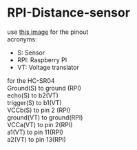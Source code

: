 # RPI-Distance-sensor
use [this image](https://i.stack.imgur.com/gaU6t.png) for the pinout</br>
acronyms:
<ul>
  <li>S: Sensor</li>
  <li>RPI: Raspberry PI</li>
  <li>VT: Voltage translator</li>
</ul>
<span>
for the HC-SR04</br>
Ground(S) to ground (RPI)</br>
echo(S) to b2(VT)</br>
trigger(S) to b1(VT)</br>
VCCb(S) to pin 2 (RPI)</br>
ground(VT) to ground(RPI)</br>
VCCa(VT) to pin 2(RPI)</br>
a1(VT) to pin 11(RPI)</br>
a2(VT) to pin 13(RPI)
</span>

